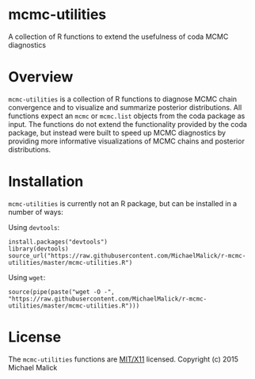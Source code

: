 # mcmc-utilities
A collection of R functions to extend the usefulness of coda MCMC diagnostics


# Overview
`mcmc-utilities` is a collection of R functions to diagnose MCMC chain
convergence and to visualize and summarize posterior distributions. All
functions expect an `mcmc` or `mcmc.list` objects from the coda package as
input. The functions do not extend the functionality provided by the coda
package, but instead were built to speed up MCMC diagnostics by providing more
informative visualizations of MCMC chains and posterior distributions.


# Installation
`mcmc-utilities` is currently not an R package, but can be installed in a number
of ways:

Using `devtools`:

    install.packages("devtools")
    library(devtools)
    source_url("https://raw.githubusercontent.com/MichaelMalick/r-mcmc-utilities/master/mcmc-utilities.R")


Using `wget`:

    source(pipe(paste("wget -O -", "https://raw.githubusercontent.com/MichaelMalick/r-mcmc-utilities/master/mcmc-utilities.R")))


# License 
The `mcmc-utilities` functions are [MIT/X11](http://opensource.org/licenses/MIT)
licensed. Copyright (c) 2015 Michael Malick


